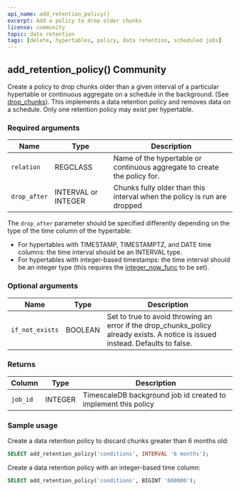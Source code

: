 ```yaml
---
api_name: add_retention_policy()
excerpt: Add a policy to drop older chunks
license: community
topic: data retention
tags: [delete, hypertables, policy, data retention, scheduled jobs]
---
```


## add_retention_policy() <tag type="community">Community</tag>

Create a policy to drop chunks older than a given interval of a particular
hypertable or continuous aggregate on a schedule in the background. (See [drop_chunks](/hypertable/drop_chunks)).
This implements a data retention policy and removes data on a schedule. Only
one retention policy may exist per hypertable.

### Required arguments

|Name|Type|Description|
|---|---|---|
| `relation` | REGCLASS | Name of the hypertable or continuous aggregate to create the policy for. |
| `drop_after` | INTERVAL or INTEGER | Chunks fully older than this interval when the policy is run are dropped|

The `drop_after` parameter should be specified differently depending on the
type of the time column of the hypertable:
- For hypertables with TIMESTAMP, TIMESTAMPTZ, and DATE time columns: the time
interval should be an INTERVAL type.
- For hypertables with integer-based timestamps: the time interval should be an
integer type (this requires the [integer_now_func](/hypertable/set_integer_now_func) to be set).

### Optional arguments

|Name|Type|Description|
|---|---|---|
| `if_not_exists` | BOOLEAN | Set to true to avoid throwing an error if the drop_chunks_policy already exists. A notice is issued instead. Defaults to false. |

### Returns

|Column|Type|Description|
|---|---|---|
|`job_id`| INTEGER |  TimescaleDB background job id created to implement this policy|

### Sample usage

Create a data retention policy to discard chunks greater than 6 months old:
```sql
SELECT add_retention_policy('conditions', INTERVAL '6 months');
```

Create a data retention policy with an integer-based time column:
```sql
SELECT add_retention_policy('conditions', BIGINT '600000');
```
